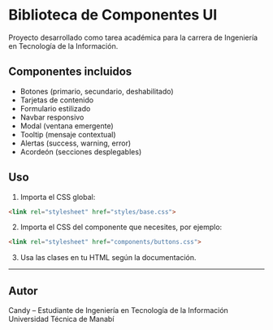 # Biblioteca de Componentes UI

Proyecto desarrollado como tarea académica para la carrera de Ingeniería en Tecnología de la Información.

## Componentes incluidos

- Botones (primario, secundario, deshabilitado)
- Tarjetas de contenido
- Formulario estilizado
- Navbar responsivo
- Modal (ventana emergente)
- Tooltip (mensaje contextual)
- Alertas (success, warning, error)
- Acordeón (secciones desplegables)

## Uso

1. Importa el CSS global:

```html
<link rel="stylesheet" href="styles/base.css">
```

2. Importa el CSS del componente que necesites, por ejemplo:

```html
<link rel="stylesheet" href="components/buttons.css">
```

3. Usa las clases en tu HTML según la documentación.

---

## Autor

Candy – Estudiante de Ingeniería en Tecnología de la Información  
Universidad Técnica de Manabí